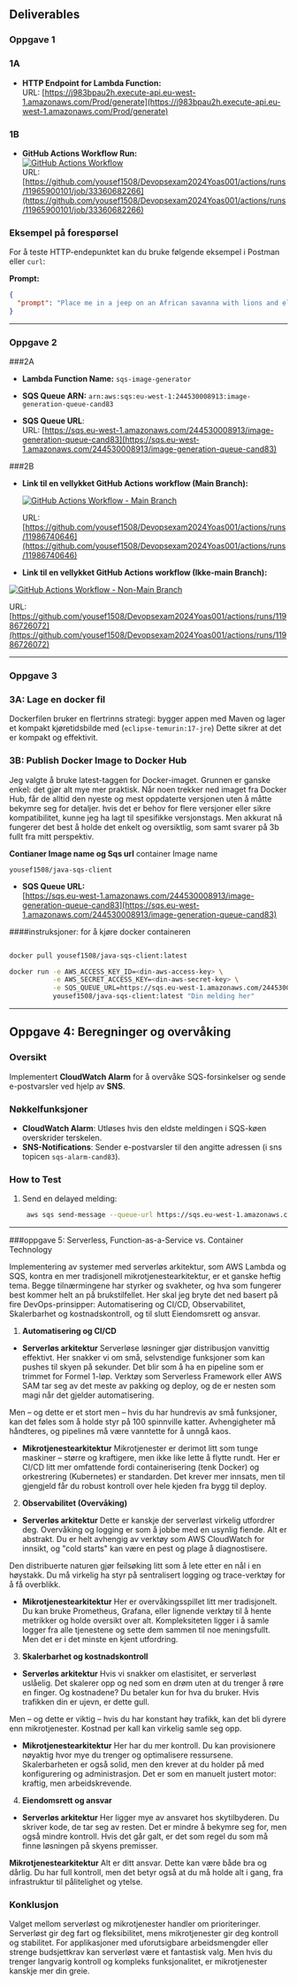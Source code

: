 ## Deliverables

### Oppgave 1

 ### 1A

- **HTTP Endpoint for Lambda Function:**  
  URL: [https://j983bpau2h.execute-api.eu-west-1.amazonaws.com/Prod/generate](https://j983bpau2h.execute-api.eu-west-1.amazonaws.com/Prod/generate)

### 1B

- **GitHub Actions Workflow Run:**  
  [![GitHub Actions Workflow](https://img.shields.io/badge/GitHub-Actions--Workflow-blue)](https://github.com/yousef1508/Devopsexam2024Yoas001/actions/runs/11965900101/job/33360682266)  
  URL: [https://github.com/yousef1508/Devopsexam2024Yoas001/actions/runs/11965900101/job/33360682266](https://github.com/yousef1508/Devopsexam2024Yoas001/actions/runs/11965900101/job/33360682266)


### Eksempel på forespørsel
For å teste HTTP-endepunktet kan du bruke følgende eksempel i Postman eller `curl`:

**Prompt:**
```json
{
  "prompt": "Place me in a jeep on an African savanna with lions and elephants in the background under a golden sunset."
}
```

---

### Oppgave 2

 ###2A 


- **Lambda Function Name:** `sqs-image-generator`
- **SQS Queue ARN:** `arn:aws:sqs:eu-west-1:244530008913:image-generation-queue-cand83`

 - **SQS Queue URL**:  
  URL: [https://sqs.eu-west-1.amazonaws.com/244530008913/image-generation-queue-cand83](https://sqs.eu-west-1.amazonaws.com/244530008913/image-generation-queue-cand83)

###2B

- **Link til en vellykket GitHub Actions workflow (Main Branch):**  

  [![GitHub Actions Workflow - Main Branch](https://img.shields.io/badge/GitHub-Actions--Workflow--Main-brightgreen)](https://github.com/yousef1508/Devopsexam2024Yoas001/actions/runs/11986740646)  
  
  URL: [https://github.com/yousef1508/Devopsexam2024Yoas001/actions/runs/11986740646](https://github.com/yousef1508/Devopsexam2024Yoas001/actions/runs/11986740646)

- **Link til en vellykket GitHub Actions workflow (Ikke-main Branch):**

 [![GitHub Actions Workflow - Non-Main Branch](https://img.shields.io/badge/GitHub-Actions--Workflow--Non--Main-brightgreen)](https://github.com/yousef1508/Devopsexam2024Yoas001/actions/runs/11986726072)  
 
  URL: [https://github.com/yousef1508/Devopsexam2024Yoas001/actions/runs/11986726072](https://github.com/yousef1508/Devopsexam2024Yoas001/actions/runs/11986726072)
  


---

### Oppgave 3

### 3A: Lage en docker fil

Dockerfilen bruker en flertrinns strategi:
bygger appen med Maven og lager et kompakt kjøretidsbilde med (`eclipse-temurin:17-jre`)
Dette sikrer at det er kompakt og effektivit. 

### 3B: Publish Docker Image to Docker Hub
Jeg valgte å bruke latest-taggen for Docker-imaget. 
Grunnen er ganske enkel: det gjør alt mye mer praktisk. 
Når noen trekker ned imaget fra Docker Hub, får de alltid den nyeste og mest oppdaterte versjonen uten å måtte bekymre seg for detaljer. hvis det er behov for flere versjoner eller sikre kompatibilitet,
kunne jeg ha lagt til spesifikke versjonstags.
Men akkurat nå fungerer det best å holde det enkelt og oversiktlig, som samt svarer på 3b fullt fra mitt perspektiv.


**Contianer Image name og Sqs url**
container Image name

`yousef1508/java-sqs-client`

- **SQS Queue URL:**  
  [https://sqs.eu-west-1.amazonaws.com/244530008913/image-generation-queue-cand83](https://sqs.eu-west-1.amazonaws.com/244530008913/image-generation-queue-cand83)


####instruksjoner:
for å kjøre docker containeren

```bash

docker pull yousef1508/java-sqs-client:latest

docker run -e AWS_ACCESS_KEY_ID=<din-aws-access-key> \
           -e AWS_SECRET_ACCESS_KEY=<din-aws-secret-key> \
           -e SQS_QUEUE_URL=https://sqs.eu-west-1.amazonaws.com/244530008913/image-generation-queue-cand83 \
           yousef1508/java-sqs-client:latest "Din melding her"
```

---

## Oppgave 4: Beregninger og overvåking

### Oversikt
Implementert **CloudWatch Alarm** for å overvåke SQS-forsinkelser og sende e-postvarsler ved hjelp av **SNS**.

### Nøkkelfunksjoner
- **CloudWatch Alarm**: Utløses hvis den eldste meldingen i SQS-køen overskrider terskelen.
- **SNS-Notifications**: Sender e-postvarsler til den angitte adressen (i sns topicen `sqs-alarm-cand83`).

### How to Test
1. Send en delayed melding:
   ```bash
    aws sqs send-message --queue-url https://sqs.eu-west-1.amazonaws.com/244530008913/image-generation-queue-cand83 --message-body "Delayed Test Message" --delay-seconds 68 
    ```

---


###oppgave 5: Serverless, Function-as-a-Service vs. Container Technology

Implementering av systemer med serverløs arkitektur, som AWS Lambda og SQS, kontra en mer tradisjonell mikrotjenestearkitektur, er et ganske heftig tema. Begge tilnærmingene har styrker og svakheter, og hva som fungerer best kommer helt an på brukstilfellet. Her skal jeg bryte det ned basert på fire DevOps-prinsipper: Automatisering og CI/CD, Observabilitet, Skalerbarhet og kostnadskontroll, og til slutt Eiendomsrett og ansvar.

1. **Automatisering og CI/CD**
- **Serverløs arkitektur**
 Serverløse løsninger gjør distribusjon vanvittig effektivt. Her snakker vi om små, selvstendige funksjoner som kan pushes til skyen på sekunder. Det blir som å ha en pipeline som er trimmet for Formel 1-løp. Verktøy som Serverless Framework eller AWS SAM tar seg av det meste av pakking og deploy, og de er nesten som magi når det gjelder automatisering.

 Men – og dette er et stort men – hvis du har hundrevis av små funksjoner, kan det føles som å holde styr på 100 spinnville katter. Avhengigheter må håndteres, og pipelines må være vanntette for å unngå kaos.

- **Mikrotjenestearkitektur**
Mikrotjenester er derimot litt som tunge maskiner – større og kraftigere, men ikke like lette å flytte rundt. Her er CI/CD litt mer omfattende fordi containerisering (tenk Docker) og orkestrering (Kubernetes) er standarden. Det krever mer innsats, men til gjengjeld får du robust kontroll over hele kjeden fra bygg til deploy.

2. **Observabilitet (Overvåking)**
- **Serverløs arkitektur**
Dette er kanskje der serverløst virkelig utfordrer deg. Overvåking og logging er som å jobbe med en usynlig fiende. Alt er abstrakt. Du er helt avhengig av verktøy som AWS CloudWatch for innsikt, og "cold starts" kan være en pest og plage å diagnostisere.

Den distribuerte naturen gjør feilsøking litt som å lete etter en nål i en høystakk. Du må virkelig ha styr på sentralisert logging og trace-verktøy for å få overblikk.

- **Mikrotjenestearkitektur**
Her er overvåkingsspillet litt mer tradisjonelt. Du kan bruke Prometheus, Grafana, eller lignende verktøy til å hente metrikker og holde oversikt over alt. Kompleksiteten ligger i å samle logger fra alle tjenestene og sette dem sammen til noe meningsfullt. Men det er i det minste en kjent utfordring.

3. **Skalerbarhet og kostnadskontroll**
- **Serverløs arkitektur**
Hvis vi snakker om elastisitet, er serverløst uslåelig. Det skalerer opp og ned som en drøm uten at du trenger å røre en finger. Og kostnadene? Du betaler kun for hva du bruker. Hvis trafikken din er ujevn, er dette gull.

Men – og dette er viktig – hvis du har konstant høy trafikk, kan det bli dyrere enn mikrotjenester. Kostnad per kall kan virkelig samle seg opp.

- **Mikrotjenestearkitektur**
Her har du mer kontroll. Du kan provisionere nøyaktig hvor mye du trenger og optimalisere ressursene. Skalerbarheten er også solid, men den krever at du holder på med konfigurering og administrasjon. Det er som en manuelt justert motor: kraftig, men arbeidskrevende.

4. **Eiendomsrett og ansvar**
- **Serverløs arkitektur**
Her ligger mye av ansvaret hos skytilbyderen. Du skriver kode, de tar seg av resten. Det er mindre å bekymre seg for, men også mindre kontroll. Hvis det går galt, er det som regel du som må finne løsningen på skyens premisser.

**Mikrotjenestearkitektur**
Alt er ditt ansvar. Dette kan være både bra og dårlig. Du har full kontroll, men det betyr også at du må holde alt i gang, fra infrastruktur til pålitelighet og ytelse.

### Konklusjon
Valget mellom serverløst og mikrotjenester handler om prioriteringer. Serverløst gir deg fart og fleksibilitet, mens mikrotjenester gir deg kontroll og stabilitet. For applikasjoner med uforutsigbare arbeidsmengder eller strenge budsjettkrav kan serverløst være et fantastisk valg. Men hvis du trenger langvarig kontroll og kompleks funksjonalitet, er mikrotjenester kanskje mer din greie.